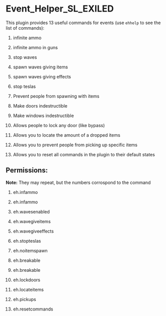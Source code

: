 # Event_Helper_SL_EXILED
This plugin provides 13 useful commands for events (use `ehhelp` to see the list of commands):

1. infinite ammo

2. infinite ammo in guns

3. stop waves

4. spawn waves giving items

5. spawn waves giving effects

6. stop teslas

7. Prevent people from spawning with items

8. Make doors indestructible

9. Make windows indestructible

10. Allows people to lock any door (like bypass)

11. Allows you to locate the amount of a dropped items

12. Allows you to prevent people from picking up specific items

13. Allows you to reset all commands in the plugin to their default states

## Permissions:
**Note:** They may repeat, but the numbers corrospond to the command

1. eh.infammo

2. eh.infammo

3. eh.wavesenabled

4. eh.wavegiveitems

5. eh.wavegiveeffects

6. eh.stopteslas

7. eh.noitemspawn

8. eh.breakable

9. eh.breakable

10. eh.lockdoors

11. eh.locateitems

12. eh.pickups

13. eh.resetcommands